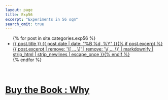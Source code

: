 ```yaml
---
layout: page
title: Exp56
excerpt: "Experiments in 56 sqm"
search_omit: true
---
```


<ul class="post-list">
{% for post in site.categories.exp56 %}
  <li><article><a href="{{ site.url }}{{ post.url }}">{{ post.title }} <span class="entry-date"><time datetime="{{ post.date | date_to_xmlschema }}">{{ post.date | date: "%B %d, %Y" }}</time></span>{% if post.excerpt %} <span class="excerpt">{{ post.excerpt | remove: '\[ ... \]' | remove: '\( ... \)' | markdownify | strip_html | strip_newlines | escape_once }}</span>{% endif %}</a></article></li>
{% endfor %}
</ul>



<br/>
<h1>
  <a href="https://amzn.to/2PUILxX">
    Buy the Book :
    <u> Why </u>
  </a>
</h1>
<br/>
